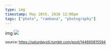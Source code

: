```yaml
---
type: img
timestamp: May 20th, 2016 12:00pm
tags: ["photo", "rambana", "photography"]
---
```

img
<img src="https://saturdayxiii.github.io/media/144660815594.jpg"/>

      
      
      
      
  
<small>source: https://saturdayxiii.tumblr.com/post/144660815594</small>